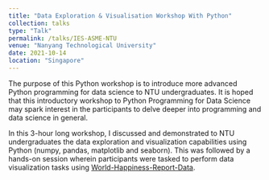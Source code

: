 ```yaml
---
title: "Data Exploration & Visualisation Workshop With Python"
collection: talks
type: "Talk"
permalink: /talks/IES-ASME-NTU
venue: "Nanyang Technological University"
date: 2021-10-14
location: "Singapore"
---
```

The purpose of this Python workshop is to introduce more advanced Python programming for data science to NTU undergraduates. It is hoped that this introductory workshop to Python Programming for Data Science may spark interest in the participants to delve deeper into programming and data science in general.

In this 3-hour long workshop, I discussed and demonstrated to NTU undergraduates the data exploration and visualization capabilities using Python (numpy, pandas, matplotlib and seaborn). This was followed by a hands-on session wherein participants were tasked to perform data visualization tasks using [World-Happiness-Report-Data](https://worldhappiness.report/ed/2021/).
